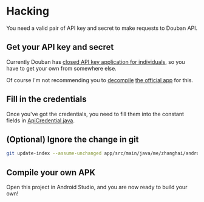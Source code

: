 # Hacking

You need a valid pair of API key and secret to make requests to Douban API.

## Get your API key and secret

Currently Douban has [closed API key application for individuals](https://developers.douban.com/apikey/), so you have to get your own from somewhere else.

Of course I'm not recommending you to [decompile](http://www.javadecompilers.com/apk) [the official app](http://www.douban.com/doubanapp/redirect?download=Android) for this.

## Fill in the credentials

Once you've got the credentials, you need to fill them into the constant fields in [ApiCredential.java](app/src/main/java/me/zhanghai/android/douya/network/api/ApiCredential.java).

## (Optional) Ignore the change in git

```bash
git update-index --assume-unchanged app/src/main/java/me/zhanghai/android/douya/network/api/ApiCredential.java
```

## Compile your own APK

Open this project in Android Studio, and you are now ready to build your own!
